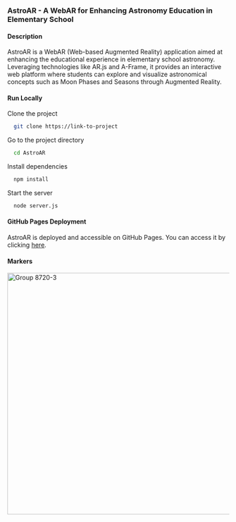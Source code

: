 ### AstroAR - A WebAR for Enhancing Astronomy Education in Elementary School

#### Description

AstroAR is a WebAR (Web-based Augmented Reality) application aimed at enhancing the educational experience in elementary school astronomy. Leveraging technologies like AR.js and A-Frame, it provides an interactive web platform where students can explore and visualize astronomical concepts such as Moon Phases and Seasons through Augmented Reality.


#### Run Locally

Clone the project

```bash
  git clone https://link-to-project
```

Go to the project directory

```bash
  cd AstroAR
```

Install dependencies

```bash
  npm install
```

Start the server

```bash
  node server.js
```


#### GitHub Pages Deployment

AstroAR is deployed and accessible on GitHub Pages. You can access it by clicking [here](https://j19cunha.github.io/AstroAR/).

#### Markers 

<img width="548" alt="Group 8720-3" src="https://github.com/user-attachments/assets/890cb9cc-954a-4a22-90d4-24f4cb1a4e63">


